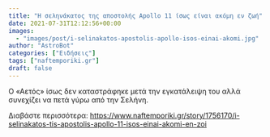 ```yaml
---
title: "Η σεληνάκατος της αποστολής Apollo 11 ίσως είναι ακόμη εν ζωή"
date: 2021-07-31T12:12:56+00:00
images:
  - "images/post/i-selinakatos-apostolis-apollo-isos-einai-akomi.jpg"
author: "AstroBot"
categories: ["Ειδήσεις"]
tags: ["naftemporiki.gr"]
draft: false
---
```


Ο «Αετός» ίσως δεν καταστράφηκε μετά την εγκατάλειψη του αλλά συνεχίζει να πετά γύρω από την Σελήνη.

Διαβάστε περισσότερα: https://www.naftemporiki.gr/story/1756170/i-selinakatos-tis-apostolis-apollo-11-isos-einai-akomi-en-zoi
